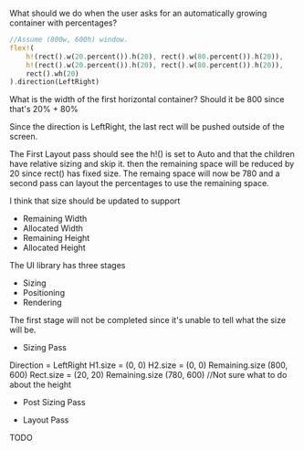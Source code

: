 What should we do when the user asks for an automatically growing container with percentages?

```rs
//Assume (800w, 600h) window.
flex!(
    h!(rect().w(20.percent()).h(20), rect().w(80.percent()).h(20)),
    h!(rect().w(20.percent()).h(20), rect().w(80.percent()).h(20)),
    rect().wh(20)
).direction(LeftRight)
```

What is the width of the first horizontal container?
Should it be 800 since that's 20% + 80%

Since the direction is LeftRight, the last rect will be pushed outside of the screen.

The First Layout pass should see the h!() is set to Auto and that the children have relative sizing and skip it.
then the remaining space will be reduced by 20 since rect() has fixed size.
The remaing space will now be 780 and a second pass can layout the percentages to use the remaining space.

I think that size should be updated to support

- Remaining Width
- Allocated Width
- Remaining Height
- Allocated Height

The UI library has three stages

- Sizing
- Positioning
- Rendering

The first stage will not be completed since it's unable to tell what the size will be.

- Sizing Pass

Direction = LeftRight
H1.size = (0, 0)
H2.size = (0, 0)
Remaining.size (800, 600)
Rect.size = (20, 20)
Remaining.size (780, 600) //Not sure what to do about the height

- Post Sizing Pass

<!-- The size of H will need to be calculated again.
Rect(156, 20), Rect(624, 20)
H.size = (780, 20) -->

- Layout Pass

TODO
